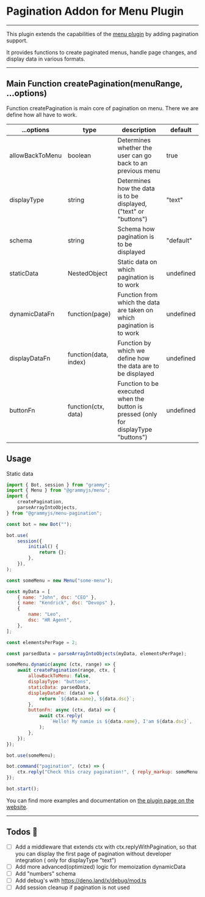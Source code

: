 # Pagination Addon for Menu Plugin

---

This plugin extends the capabilities of the [menu plugin](https://github.com/grammyjs/menu) by adding pagination support.

It provides functions to create paginated menus, handle page changes, and display data in various formats.

---

## Main Function createPagination(menuRange, ...options)

Function createPagination is main core of pagination on menu. There we are define how all have to work.

| ...options      | type                  | description                                                                         | default   |
| --------------- | --------------------- | ----------------------------------------------------------------------------------- | --------- |
| allowBackToMenu | boolean               | Determines whether the user can go back to an previous menu                         | true      |
| displayType     | string                | Determines how the data is to be displayed, ("text" or "buttons")                   | "text"    |
| schema          | string                | Schema how pagination is to be displayed                                            | "default" |
| staticData      | NestedObject          | Static data on which pagination is to work                                          | undefined |
| dynamicDataFn   | function(page)        | Function from which the data are taken on which pagination is to work               | undefined |
| displayDataFn   | function(data, index) | Function by which we define how the data are to be displayed                        | undefined |
| buttonFn        | function(ctx, data)   | Function to be executed when the button is pressed (only for displayType "buttons") | undefined |

## Usage

Static data

```js
import { Bot, session } from "grammy";
import { Menu } from "@grammyjs/menu";
import {
    createPagination,
    parseArrayIntoObjects,
} from "@grammyjs/menu-pagination";

const bot = new Bot("");

bot.use(
    session({
        initial() {
            return {};
        },
    }),
);

const someMenu = new Menu("some-menu");

const myData = [
    { name: "John", dsc: "CEO" },
    { name: "Kendrick", dsc: "Devops" },
    {
        name: "Leo",
        dsc: "HR Agent",
    },
];

const elementsPerPage = 2;

const parsedData = parseArrayIntoObjects(myData, elementsPerPage);

someMenu.dynamic(async (ctx, range) => {
    await createPagination(range, ctx, {
        allowBackToMenu: false,
        displayType: "buttons",
        staticData: parsedData,
        displayDataFn: (data) => {
            return `${data.name}, ${data.dsc}`;
        },
        buttonFn: async (ctx, data) => {
            await ctx.reply(
                `Hello! My namie is ${data.name}, I'am ${data.dsc}`,
            );
        },
    });
});

bot.use(someMenu);

bot.command("pagination", (ctx) => {
    ctx.reply("Check this crazy pagination!", { reply_markup: someMenu });
});

bot.start();
```

You can find more examples and documentation on [the plugin page on the website](https://grammy.dev/plugins/menu-pagination).

---

## Todos 🧰

- [ ] Add a middleware that extends ctx with ctx.replyWithPagination, so that you can display the first page of pagination without developer integration ( only for displayType "text")
- [ ] Add more advanced(optimized) logic for memoization dynamicData
- [ ] Add "numbers" schema
- [ ] Add debug's with https://deno.land/x/debug/mod.ts
- [ ] Add session cleanup if pagination is not used
